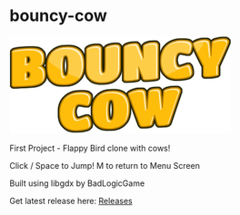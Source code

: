 # bouncy-cow
![Bouncy Cow](android/assets/title.png)

First Project - Flappy Bird clone with cows!

Click / Space to Jump!
M to return to Menu Screen

Built using libgdx by BadLogicGame

Get latest release here:
[Releases](https://github.com/zou50/bouncy-cow/releases)
